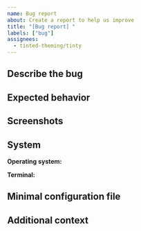 ```yaml
---
name: Bug report
about: Create a report to help us improve
title: "[Bug report] "
labels: ["bug"]
assignees:
  - tinted-theming/tinty
---
```


## Describe the bug

<!-- A clear and concise description of what the bug is. -->

## Expected behavior

<!-- A clear and concise description of what you expected to happen. -->

## Screenshots

<!-- If applicable, add screenshots to help explain your problem. -->

## **System**

**Operating system:**

**Terminal:**

## Minimal configuration file

<!-- Add a minimal configuration file to dramatically increase your
chances of receiving help from a maintainer. -->

## Additional context

<!-- Add any other context about the problem here. -->
